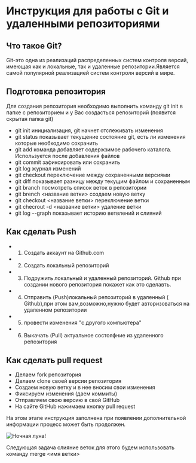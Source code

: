 # Инструкция для работы с Git и удаленными репозиториями 


## Что такое Git?

 Git-это одна из реализаций распределенных систем контроля версий, имеющая как и локальные, так и
 удаленные репозитории.Является самой популярной реализацией систем контроля версий в мире.

## Подготовка репозитория
Для создания репозитория необходимо выполнить команду git init в папке с репозиторием и у Вас создасться 
репозиторий (появится скрытая папка git)
* git init инициализация, git начнет отслеживать изменения
* git status показывает текущение состояние git, есть ли изменения которые необходимо сохранить
* git add команда добавляет содержзимое рабочего каталога. Используется после добавления файлов
* git commit зафиксировать или сохранить
* git log журнал изменений
* git checkout переключение между сохраненными версиями
* git diff показывает разницу между текущим файлом и сохраненным
* git branch посмотреть список веток в репозитории
* git brench <название ветки> создаем новую ветку
* git checkout <название ветки> переключение ветки
* git checrout -d <название ветки> удаление ветки
* git log --graph показывает историю ветвлений и слияний

## Как сделать Push
* 1. Создать аккаунт на Github.com
* 2. Создать локальный репозиторий
* 3. Подружить локальный и удаленный репозиторий. Github при создании нового репозитория покажет как это сделавть.
* 4. Отправить (Push)локальный репозиторий в удаленный ( Github),при этом вам,возможно,нужно будет авторизоваться на удаленном репозитории 
* 5. провести изменения "с другого компьютера"
* 6. Выкачать (Pull) актуальное состояфние из удаленного репозитория


## Как сделать pull request
* Делаем fork репозитория
* Делаем clone своей версии репозитория
* Создаем новую ветку и в нее вносим свои изменения
* Фиксируем изменения (даем коммиты)
* Отправляем свою версию в свой GitHub
* На сайте GitHub нажимаем кнопку pull request

На этом этапе инструкция заполнена при появлении дополнительной информации процесс может быть продолжен.





























![Ночная луна!](Moon.jpeg)





Следующая задача слияние веток для этого будем использовать команду merge <имя ветки>
